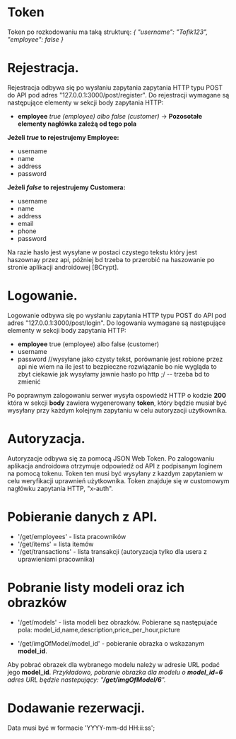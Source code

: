 
# Token

Token po rozkodowaniu ma taką strukturę: 
*{
  "username": "Tofik123",
  "employee": false
}*

# Rejestracja.

Rejestracja odbywa się po wysłaniu zapytania zapytania HTTP typu POST do API pod adres "127.0.0.1:3000/post/register".
Do rejestracji wymagane są następujące elementy w sekcji body zapytania HTTP:
* <b>employee</b> *true (employee) albo false (customer)* -> <b>Pozosotałe elementy nagłówka zależą od tego pola</b>

<b>Jeżeli *true* to rejestrujemy Employee:</b>
* username
* name
* address
* password 

<b>Jeżeli *false* to rejestrujemy Customera:</b>
* username
* name
* address
* email
* phone
* password 

<l>Na razie hasło jest wysyłane w postaci czystego tekstu który jest haszownay przez api, później bd trzeba to przerobić na haszowanie po stronie aplikacji androidowej [BCrypt].</l>

# Logowanie.

Logowanie odbywa się po wysłaniu zapytania HTTP typu POST do API pod adres "127.0.0.1:3000/post/login".
Do logowania wymagane są następujące elementy w sekcji body zapytania HTTP:
* <b>employee</b>  <l>true (employee) albo false (customer)</l>
* username
* password //wysyłane jako czysty tekst, porównanie jest robione przez api nie wiem na ile jest to bezpieczne rozwiązanie bo nie wygląda to zbyt ciekawie jak wysyłamy jawnie hasło po http ;/ -- trzeba bd to zmienić

Po poprawnym zalogowaniu serwer wysyła ospowiedź HTTP o kodzie __200__ która w sekcji __body__ zawiera wygenerowany __token__, który będzie musiał być wysyłany przy każdym kolejnym zapytaniu w celu autoryzacji użytkownika.

# Autoryzacja.

Autoryzacje odbywa się za pomocą JSON Web Token. Po zalogowaniu aplikacja androidowa otrzymuje odpowiedź od API z podpisanym loginem na pomocą tokenu.
Token ten musi być wysyłany z kazdym zapytaniem w celu weryfikacji uprawnień użytkownika. Token znajduje się w customowym nagłówku zapytania HTTP, "x-auth".

# Pobieranie danych z API.

* '/get/employees' - lista pracowników
* '/get/items' = lista itemów
* '/get/transactions' - lista transakcji (autoryzacja tylko dla usera z uprawieniami pracownika)

# Pobranie listy modeli oraz ich obrazków

* '/get/models' - lista modeli bez obrazków. Pobierane są następujaće pola: model_id,name,description,price_per_hour,picture

* '/get/imgOfModel/model_id' - pobieranie obrazka o wskazanym __model_id__.

Aby pobrać obrazek dla wybranego modelu należy w adresie URL podać jego __model_id__.
*Przykładowo, pobranie obrazka dla modelu o __model_id__=__6__ adres URL będzie nastepujący: "__/get/imgOfModel/6__".*

# Dodawanie rezerwacji.

Data musi być w formacie 'YYYY-mm-dd HH:ii:ss';

